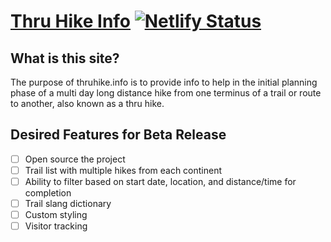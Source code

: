 <!-- TODO: Improve README -->
# [Thru Hike Info](https://thruhike.info/) [![Netlify Status](https://api.netlify.com/api/v1/badges/cbfff0b0-589a-4ba8-a177-e3ca664c03da/deploy-status)](https://app.netlify.com/sites/preeminent-gnome-f9be17/deploys)

## What is this site? 
The purpose of thruhike.info is to provide info to help in the initial planning phase of a multi day long distance hike from one terminus of a trail or route to another, also known as a thru hike. 

## Desired Features for Beta Release
- [ ] Open source the project
- [ ] Trail list with multiple hikes from each continent
- [ ] Ability to filter based on start date, location, and distance/time for completion
- [ ] Trail slang dictionary
- [ ] Custom styling
- [ ] Visitor tracking
